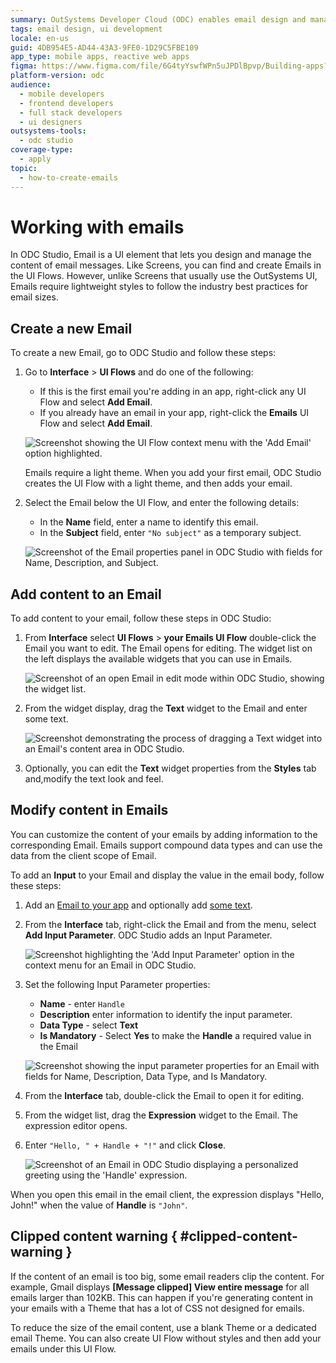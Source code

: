 ```yaml
---
summary: OutSystems Developer Cloud (ODC) enables email design and management through its ODC Studio interface.
tags: email design, ui development
locale: en-us
guid: 4DB954E5-AD44-43A3-9FE0-1D29C5FBE109
app_type: mobile apps, reactive web apps
figma: https://www.figma.com/file/6G4tyYswfWPn5uJPDlBpvp/Building-apps?type=design&node-id=3101%3A11323&t=ZwHw8hXeFhwYsO5V-1
platform-version: odc
audience:
  - mobile developers
  - frontend developers
  - full stack developers
  - ui designers
outsystems-tools:
  - odc studio
coverage-type:
  - apply
topic:
  - how-to-create-emails
---
```


# Working with emails

In ODC Studio, Email is a UI element that lets you design and manage the content of email messages. Like Screens, you can find and create Emails in the UI Flows. However, unlike Screens that usually use the OutSystems UI, Emails require lightweight styles to follow the industry best practices for email sizes.

## Create a new Email

To create a new Email, go to ODC Studio and follow these steps:
 
1. Go to **Interface** > **UI Flows** and do one of the following:

    * If this is the first email you're adding in an app, right-click any UI Flow and select **Add Email**.
    * If you already have an email in your app, right-click the **Emails** UI Flow and select **Add Email**.
   
    ![Screenshot showing the UI Flow context menu with the 'Add Email' option highlighted.](images/add-email-ui-flow-ss.png "Adding a New Email in ODC Studio")

    <div class="info" markdown="1">

    Emails require a light theme. When you add your first email, ODC Studio creates the UI Flow with  a light theme, and then adds your email.

    </div>

2. Select the Email below  the UI Flow, and enter the following details:

    * In the **Name** field, enter a name to identify this email.
    * In the **Subject** field, enter `"No subject"` as a temporary subject. 

    ![Screenshot of the Email properties panel in ODC Studio with fields for Name, Description, and Subject.](images/email-properties.png "Email Properties Interface")

## Add content to an Email

To add content to your email, follow these steps in ODC Studio:

1. From  **Interface** select **UI Flows** > **your Emails UI Flow**  double-click the Email you want to edit. The Email opens for editing. The widget list on the left displays the available widgets that you can use in Emails.
    
    ![Screenshot of an open Email in edit mode within ODC Studio, showing the widget list.](images/edit-email-open-ss.png "Email Editing Interface")

2. From the widget display, drag the **Text** widget to the Email and enter some text.

    ![Screenshot demonstrating the process of dragging a Text widget into an Email's content area in ODC Studio.](images/edit-email-add-text.png "Adding Text to an Email")

3. Optionally, you can edit the **Text** widget properties from the **Styles** tab and,modify the text look and feel.

## Modify content in Emails

You can customize the content of your emails by adding information to the corresponding Email. Emails support compound data types and can use the data from the client scope of Email.

To add an **Input** to your Email and display the value in the email body, follow these steps:

1. Add an [Email to your app](#create-a-new-email) and optionally add [some text](#add-content-to-an-email).

1. From the **Interface** tab, right-click the Email and from the menu, select **Add Input Parameter**. ODC Studio adds an Input Parameter.

    ![Screenshot highlighting the 'Add Input Parameter' option in the context menu for an Email in ODC Studio.](images/adding-input-param-email-odcs.png "Adding Input Parameter to Email")

1. Set the following Input Parameter properties:

    * **Name** - enter `Handle`
    * **Description** enter information to identify the input parameter.
    * **Data Type** - select **Text**
    * **Is Mandatory** - Select **Yes** to make the **Handle** a required value in the Email

    ![Screenshot showing the input parameter properties for an Email with fields for Name, Description, Data Type, and Is Mandatory.](images/inputs-for-emails-ss.png "Configuring Email Input Parameters")

1. From the **Interface** tab, double-click the Email to open it for editing.

1. From the widget list, drag the **Expression** widget to the Email. The expression editor opens.

1. Enter `"Hello, " + Handle + "!"` and click **Close**.

    ![Screenshot of an Email in ODC Studio displaying a personalized greeting using the 'Handle' expression.](images/expression-preview-ss.png "Email Expression Preview")

When you open this email in the email client, the expression displays "Hello, John!" when the value of **Handle** is `"John"`.

## Clipped content warning { #clipped-content-warning }

If the content of an email is too big, some email readers clip the content. For example, Gmail displays **[Message clipped] View entire message** for all emails larger than 102KB. This can happen if you're generating content in your emails with a Theme that has a lot of CSS not designed for emails.

To reduce the size of the email content, use a blank Theme or a dedicated email Theme. You can also create UI Flow without styles and then add your emails under this UI Flow.

